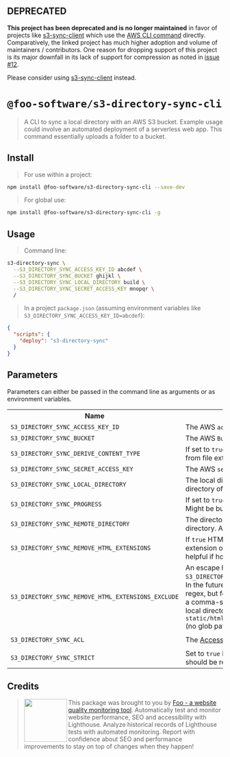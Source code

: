## DEPRECATED

**This project has been deprecated and is no longer maintained** in favor of projects like [s3-sync-client](https://github.com/jeanbmar/s3-sync-client) which use the [AWS CLI command](https://awscli.amazonaws.com/v2/documentation/api/latest/reference/s3/sync.html) directly. Comparatively, the linked project has much higher adoption and volume of maintainers / contributors. One reason for dropping support of this project is its major downfall in its lack of support for compression as noted in [issue #12](https://github.com/foo-software/s3-directory-sync-cli/issues/12).

Please consider using [s3-sync-client](https://github.com/jeanbmar/s3-sync-client) instead.

# `@foo-software/s3-directory-sync-cli`

> A CLI to sync a local directory with an AWS S3 bucket. Example usage could involve an automated deployment of a serverless web app. This command essentially uploads a folder to a bucket.

## Install

> For use within a project:
```bash
npm install @foo-software/s3-directory-sync-cli --save-dev
```

> For global use:
```bash
npm install @foo-software/s3-directory-sync-cli -g
```

## Usage

> Command line:
```bash
s3-directory-sync \
  --S3_DIRECTORY_SYNC_ACCESS_KEY_ID abcdef \
  --S3_DIRECTORY_SYNC_BUCKET ghijkl \
  --S3_DIRECTORY_SYNC_LOCAL_DIRECTORY build \
  --S3_DIRECTORY_SYNC_SECRET_ACCESS_KEY mnopqr \
  /
```

> In a project `package.json` (assuming environment variables like `S3_DIRECTORY_SYNC_ACCESS_KEY_ID=abcdef`):
```json
{
  "scripts": {
    "deploy": "s3-directory-sync"
  }
}
```

## Parameters

Parameters can either be passed in the command line as arguments or as environment variables.

<table>
  <tr>
    <th>Name</th>
    <th>Description</th>
    <th>Default</th>
  </tr>
  <tr>
    <td><code>S3_DIRECTORY_SYNC_ACCESS_KEY_ID</code></td>
    <td>The AWS <code>accessKeyId</code> for an S3 bucket.</td>
    <td><code>--</code></td>
  </tr>
  <tr>
    <td><code>S3_DIRECTORY_SYNC_BUCKET</code></td>
    <td>The AWS <code>Bucket</code> for an S3 bucket.</td>
    <td><code>--</code></td>
  </tr>
  <tr>
    <td><code>S3_DIRECTORY_SYNC_DERIVE_CONTENT_TYPE</code></td>
    <td>If set to <code>true</code> will derive `Content-Type` metadata from file extension via <a href="https://www.npmjs.com/package/mime-types"><code>mime-types</code></a></td>
    <td><code>false</code></td>
  </tr>
  <tr>
    <td><code>S3_DIRECTORY_SYNC_SECRET_ACCESS_KEY</code></td>
    <td>The AWS <code>secretAccessKey</code> for an S3 bucket.</td>
    <td><code>--</code></td>
  </tr>
  <tr>
    <td><code>S3_DIRECTORY_SYNC_LOCAL_DIRECTORY</code></td>
    <td>The local directory to sync (upload), relative to the directory of the command execution.</td>
    <td><code>--</code></td>
  </tr>
  <tr>
    <td><code>S3_DIRECTORY_SYNC_PROGRESS</code></td>
    <td>If set to <code>true</code> the CLI will display a progress bar. Might be buggy in CI which justifies this option.</td>
    <td><code>false</code></td>
  </tr>
  <tr>
    <td><code>S3_DIRECTORY_SYNC_REMOTE_DIRECTORY</code></td>
    <td>The directory of an S3 bucket to sync from a local directory. An empty string signifies the root.</td>
    <td><code>''</code></td>
  </tr>
  <tr>
    <td><code>S3_DIRECTORY_SYNC_REMOVE_HTML_EXTENSIONS</code></td>
    <td>If <code>true</code> HTML files will be uploaded with the `.html` extension omitted from the `Key`. This can be helpful if hosting an S3 website.</td>
    <td><code>false</code></td>
  </tr>
  <tr>
    <td><code>S3_DIRECTORY_SYNC_REMOVE_HTML_EXTENSIONS_EXCLUDE</code></td>
    <td>An escape hatch to the above <code>S3_DIRECTORY_SYNC_REMOVE_HTML_EXTENSIONS</code> option. In the future, perhaps we could make this into a regex, but for now you can populate this value with a comma-separated list of paths relative to the local directory. Example <code>static/html/iframe.html,static/html/iframe2.html</code> (no glob pattern or dot prefix).</td>
    <td><code>''</code></td>
  </tr>
  <tr>
    <td><code>S3_DIRECTORY_SYNC_ACL</code></td>
    <td>The <a href="https://docs.aws.amazon.com/AWSJavaScriptSDK/latest/AWS/S3.html">Access Control Policy</a> as documented.</td>
    <td><code>public-read</code></td>
  </tr>
  <tr>
    <td><code>S3_DIRECTORY_SYNC_STRICT</code></td>
    <td>Set to <code>true</code> if remote files that don't exist locally should be removed.</td>
    <td><code>false</code></td>
  </tr>
</table>

## Credits

> <img src="https://lighthouse-check.s3.amazonaws.com/images/logo-simple-blue-light-512.png" width="100" height="100" align="left" /> This package was brought to you by [Foo - a website quality monitoring tool](https://www.foo.software). Automatically test and monitor website performance, SEO and accessibility with Lighthouse. Analyze historical records of Lighthouse tests with automated monitoring. Report with confidence about SEO and performance improvements to stay on top of changes when they happen!
